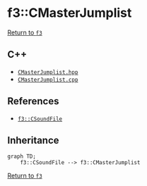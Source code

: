 # f3::CMasterJumplist

[Return to `f3`](/docs/f3.md)

## C++

- [`CMasterJumplist.hpp`](/src/f3/CMasterJumplist.hpp)
- [`CMasterJumplist.cpp`](/src/f3/CMasterJumplist.cpp)

## References

- [`f3::CSoundFile`](/docs/f3/CSoundFile.md)

## Inheritance

```mermaid
graph TD;
    f3::CSoundFile --> f3::CMasterJumplist
```

[Return to `f3`](/docs/f3.md)